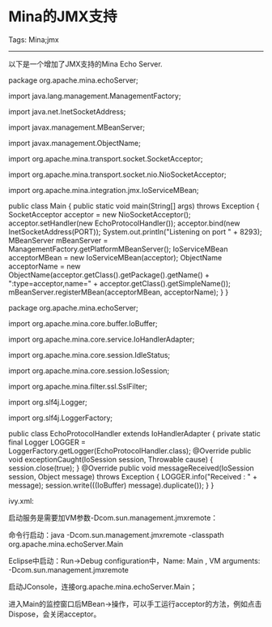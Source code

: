 # Mina的JMX支持
Tags: Mina;jmx

------

以下是一个增加了JMX支持的Mina Echo Server.

 package org.apache.mina.echoServer; 

 import java.lang.management.ManagementFactory; 

 import java.net.InetSocketAddress; 

 import javax.management.MBeanServer; 

 import javax.management.ObjectName; 

 import org.apache.mina.transport.socket.SocketAcceptor; 

 import org.apache.mina.transport.socket.nio.NioSocketAcceptor; 

 import org.apache.mina.integration.jmx.IoServiceMBean; 

 public class Main { 
 public static void main(String[] args) throws Exception { 
  SocketAcceptor acceptor = new NioSocketAcceptor(); 
  acceptor.setHandler(new EchoProtocolHandler()); 
  acceptor.bind(new InetSocketAddress(PORT)); 
  System.out.println("Listening on port " + 8293); 
  MBeanServer mBeanServer = ManagementFactory.getPlatformMBeanServer(); 
  IoServiceMBean acceptorMBean = new IoServiceMBean(acceptor); 
  ObjectName acceptorName = new ObjectName(acceptor.getClass().getPackage().getName() 
    + ":type=acceptor,name=" + acceptor.getClass().getSimpleName()); 
  mBeanServer.registerMBean(acceptorMBean, acceptorName); 
 } 
} 

 

 package org.apache.mina.echoServer; 

 import org.apache.mina.core.buffer.IoBuffer; 

 import org.apache.mina.core.service.IoHandlerAdapter; 

 import org.apache.mina.core.session.IdleStatus; 

 import org.apache.mina.core.session.IoSession; 

 import org.apache.mina.filter.ssl.SslFilter; 

 import org.slf4j.Logger; 

 import org.slf4j.LoggerFactory; 

 public class EchoProtocolHandler extends IoHandlerAdapter { 
 private static final Logger LOGGER = LoggerFactory.getLogger(EchoProtocolHandler.class); 
 @Override 
 public void exceptionCaught(IoSession session, Throwable cause) { 
  session.close(true); 
 } 
 @Override 
 public void messageReceived(IoSession session, Object message) throws Exception { 
  LOGGER.info("Received : " + message); 
  session.write(((IoBuffer) message).duplicate()); 
 } 
} 

 

ivy.xml:

 <dependency org="javassist" name="javassist" rev="3.12.1.GA" conf="compile->master"/> 
<dependency org="log4j" name="log4j" rev="1.2.15" conf="compile->master"/> 
<dependency org="ognl" name="ognl" rev="3.0.4" conf="compile->master"/> 
<dependency org="org.apache.mina" name="mina-core" rev="2.0.4" conf="compile->master"/> 
<dependency org="org.apache.mina" name="mina-integration-beans" rev="2.0.4" conf="compile->master"/> 
<dependency org="org.apache.mina" name="mina-integration-jmx" rev="2.0.4" conf="compile->master"/> 
<dependency org="org.apache.mina" name="mina-integration-ognl" rev="2.0.4" conf="compile->master"/> 
<dependency org="org.easymock" name="easymock" rev="2.5.1" conf="master->master"/> 
<dependency org="org.slf4j" name="slf4j-api" rev="1.5.0" conf="compile->master"/> 
<dependency org="org.slf4j" name="slf4j-log4j12" rev="1.5.0" conf="compile->master"/> 

 

启动服务是需要加VM参数-Dcom.sun.management.jmxremote：

命令行启动：java -Dcom.sun.management.jmxremote -classpath <CLASSPATH> org.apache.mina.echoServer.Main

Eclipse中启动：Run->Debug configuration中，Name: Main , VM arguments: -Dcom.sun.management.jmxremote 

 

启动JConsole，连接org.apache.mina.echoServer.Main；

 

进入Main的监控窗口后MBean->操作，可以手工运行acceptor的方法，例如点击Dispose，会关闭acceptor。